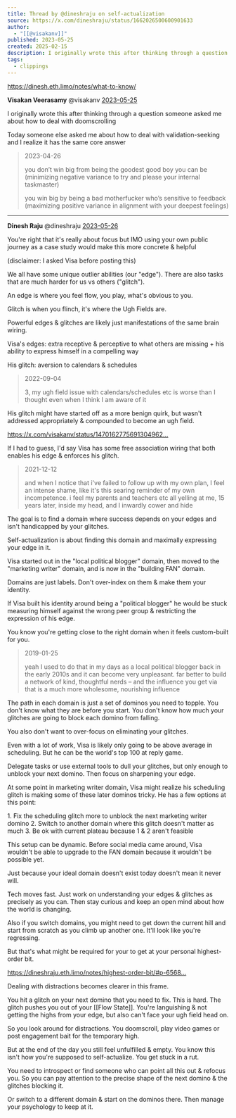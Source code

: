 ```yaml
---
title: Thread by @dineshraju on self-actualization
source: https://x.com/dineshraju/status/1662026500600901633
author:
  - "[[@visakanv]]"
published: 2023-05-25
created: 2025-02-15
description: I originally wrote this after thinking through a question someone asked me about how to deal with doomscrolling Today someone else asked me
tags:
  - clippings
---
```

https://dinesh.eth.limo/notes/what-to-know/

**Visakan Veerasamy** @visakanv [2023-05-25](https://x.com/visakanv/status/1661807845204189184)

I originally wrote this after thinking through a question someone asked me about how to deal with doomscrolling

Today someone else asked me about how to deal with validation-seeking and I realize it has the same core answer

> 2023-04-26
> 
> you don’t win big from being the goodest good boy you can be (minimizing negative variance to try and please your internal taskmaster)
> 
> you win big by being a bad motherfucker who’s sensitive to feedback (maximizing positive variance in alignment with your deepest feelings)

---

**Dinesh Raju** @dineshraju [2023-05-26](https://x.com/dineshraju/status/1662025064978743296)

You're right that it's really about focus but IMO using your own public journey as a case study would make this more concrete & helpful

(disclaimer: I asked Visa before posting this)

We all have some unique outlier abilities (our "edge"). There are also tasks that are much harder for us vs others ("glitch").

An edge is where you feel flow, you play, what's obvious to you.

Glitch is when you flinch, it's where the Ugh Fields are.

Powerful edges & glitches are likely just manifestations of the same brain wiring.

Visa's edges: extra receptive & perceptive to what others are missing + his ability to express himself in a compelling way

His glitch: aversion to calendars & schedules

> 2022-09-04
> 
> 3, my ugh field issue with calendars/schedules etc is worse than I thought even when I think I am aware of it

His glitch might have started off as a more benign quirk, but wasn't addressed appropriately & compounded to become an ugh field.

https://x.com/visakanv/status/1470162775691304962…

If I had to guess, I'd say Visa has some free association wiring that both enables his edge & enforces his glitch.

> 2021-12-12
> 
> and when I notice that i've failed to follow up with my own plan, I feel an intense shame, like it's this searing reminder of my own incompetence. i feel my parents and teachers etc all yelling at me, 15 years later, inside my head, and I inwardly cower and hide

The goal is to find a domain where success depends on your edges and isn't handicapped by your glitches.

Self-actualization is about finding this domain and maximally expressing your edge in it.

Visa started out in the "local political blogger" domain, then moved to the "marketing writer" domain, and is now in the "building FAN" domain.

Domains are just labels. Don't over-index on them & make them your identity.

If Visa built his identity around being a "political blogger" he would be stuck measuring himself against the wrong peer group & restricting the expression of his edge.

You know you're getting close to the right domain when it feels custom-built for you.

> 2019-01-25
> 
> yeah I used to do that in my days as a local political blogger back in the early 2010s and it can become very unpleasant. far better to build a network of kind, thoughtful nerds – and the influence you get via that is a much more wholesome, nourishing influence

The path in each domain is just a set of dominos you need to topple. You don't know what they are before you start. You don't know how much your glitches are going to block each domino from falling.

You also don't want to over-focus on eliminating your glitches.

Even with a lot of work, Visa is likely only going to be above average in scheduling. But he can be the world's top 100 at reply game.

Delegate tasks or use external tools to dull your glitches, but only enough to unblock your next domino. Then focus on sharpening your edge.

At some point in marketing writer domain, Visa might realize his scheduling glitch is making some of these later dominos tricky. He has a few options at this point:

1\. Fix the scheduling glitch more to unblock the next marketing writer domino
2\. Switch to another domain where this glitch doesn't matter as much
3\. Be ok with current plateau because 1 & 2 aren't feasible

This setup can be dynamic. Before social media came around, Visa wouldn't be able to upgrade to the FAN domain because it wouldn't be possible yet.

Just because your ideal domain doesn't exist today doesn't mean it never will.

Tech moves fast. Just work on understanding your edges & glitches as precisely as you can. Then stay curious and keep an open mind about how the world is changing.

Also if you switch domains, you might need to get down the current hill and start from scratch as you climb up another one. It'll look like you're regressing.

But that's what might be required for your to get at your personal highest-order bit.

https://dineshraju.eth.limo/notes/highest-order-bit/#p-6568…

Dealing with distractions becomes clearer in this frame.

You hit a glitch on your next domino that you need to fix. This is hard. The glitch pushes you out of your [[Flow State]]. You're languishing & not getting the highs from your edge, but also can't face your ugh field head on.

So you look around for distractions. You doomscroll, play video games or post engagement bait for the temporary high.

But at the end of the day you still feel unfulfilled & empty. You know this isn't how you're supposed to self-actualize. You get stuck in a rut.

You need to introspect or find someone who can point all this out & refocus you. So you can pay attention to the precise shape of the next domino & the glitches blocking it.

Or switch to a different domain & start on the dominos there. Then manage your psychology to keep at it.